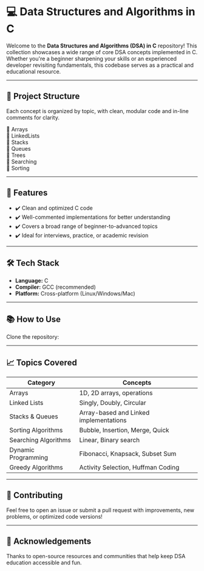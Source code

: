 # 💻 Data Structures and Algorithms in C

Welcome to the **Data Structures and Algorithms (DSA) in C** repository! This collection showcases a wide range of core DSA concepts implemented in C. Whether you're a beginner sharpening your skills or an experienced developer revisiting fundamentals, this codebase serves as a practical and educational resource.

---

## 📂 Project Structure

Each concept is organized by topic, with clean, modular code and in-line comments for clarity.

📁 Arrays  
📁 LinkedLists  
📁 Stacks  
📁 Queues  
📁 Trees  
📁 Searching  
📁 Sorting  


---

## 🚀 Features

- ✔️ Clean and optimized C code
- ✔️ Well-commented implementations for better understanding
- ✔️ Covers a broad range of beginner-to-advanced topics
- ✔️ Ideal for interviews, practice, or academic revision

---

## 🛠️ Tech Stack

- **Language:** C  
- **Compiler:** GCC (recommended)  
- **Platform:** Cross-platform (Linux/Windows/Mac)

---

## 📚 How to Use

Clone the repository:


---

## 📈 Topics Covered

| Category            | Concepts                             |
|---------------------|--------------------------------------|
| Arrays              | 1D, 2D arrays, operations             |
| Linked Lists        | Singly, Doubly, Circular             |
| Stacks & Queues     | Array-based and Linked implementations |
| Sorting Algorithms  | Bubble, Insertion, Merge, Quick       |
| Searching Algorithms| Linear, Binary search                 |
| Dynamic Programming | Fibonacci, Knapsack, Subset Sum       |
| Greedy Algorithms   | Activity Selection, Huffman Coding    |


---

## 🤝 Contributing

Feel free to open an issue or submit a pull request with improvements, new problems, or optimized code versions!

---

## 🙌 Acknowledgements

Thanks to open-source resources and communities that help keep DSA education accessible and fun.
